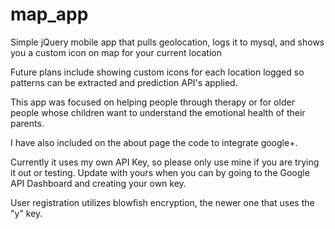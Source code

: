 map_app
=======

Simple jQuery mobile app that pulls geolocation, logs it to mysql, and shows you a custom icon on map for your current location

Future plans include showing custom icons for each location logged so patterns can be extracted and prediction API's applied.

This app was focused on helping people through therapy or for older people whose children want to understand the emotional health of their parents.

I have also included on the about page the code to integrate google+.

Currently it uses my own API Key, so please only use mine if you are trying it out or testing.  Update with yours when you can by going to the Google API Dashboard and creating your own key.

User registration utilizes blowfish encryption, the newer one that uses the "y" key.

